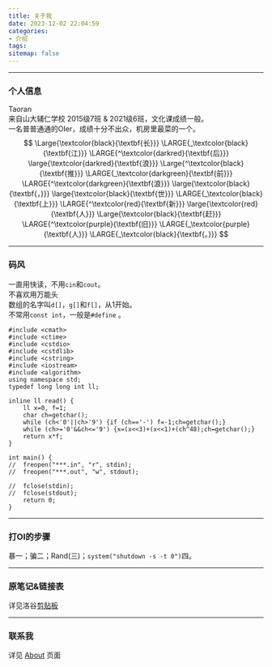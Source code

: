 ```yaml
---
title: 关于我
date: 2023-12-02 22:04:59
categories: 
- 介绍
tags: 
sitemap: false
---
```


---
### 个人信息
Taoran  
来自山大辅仁学校 2015级7班 & 2021级6班，文化课成绩一般。  
一名普普通通的$\text{OIer}$，成绩十分不出众，机房里最菜的一个。
$$
\Large{\textcolor{black}{\textbf{长}}}
\LARGE{_\textcolor{black}{\textbf{江}}}
\LARGE{^\textcolor{darkred}{\textbf{后}}}
\large{\textcolor{darkred}{\textbf{浪}}}
\Large{^\textcolor{black}{\textbf{推}}}
\LARGE{_\textcolor{darkgreen}{\textbf{前}}}
\LARGE{^\textcolor{darkgreen}{\textbf{浪}}}
\large{\textcolor{black}{\textbf{，}}}
\large{\textcolor{black}{\textbf{世}}}
\LARGE{_\textcolor{black}{\textbf{上}}}
\LARGE{^\textcolor{red}{\textbf{新}}}
\large{\textcolor{red}{\textbf{人}}}
\Large{\textcolor{black}{\textbf{赶}}}
\LARGE{^\textcolor{purple}{\textbf{旧}}}
\LARGE{_\textcolor{purple}{\textbf{人}}}
\LARGE{_\textcolor{black}{\textbf{。}}}
$$

---
### 码风
一直用快读，不用`cin`和`cout`。  
不喜欢用万能头  
数组的名字叫`d[]`，`g[]`和`f[]`，从1开始。  
不常用`const int`，一般是`#define`  。

```
#include <cmath>
#include <ctime>
#include <cstdio>
#include <cstdlib>
#include <cstring>
#include <iostream>
#include <algorithm>
using namespace std;
typedef long long int ll;

inline ll read() {
	ll x=0, f=1;
	char ch=getchar();
	while (ch<'0'||ch>'9') {if (ch=='-') f=-1;ch=getchar();}
	while (ch>='0'&&ch<='9') {x=(x<<3)+(x<<1)+(ch^48);ch=getchar();}
	return x*f;
}

int main() {
//	freopen("***.in", "r", stdin);
//	freopen("***.out", "w", stdout);
	
//	fclose(stdin);
//	fclose(stdout);
	return 0;
}

```

---
### 打OI的步骤
暴一；骗二；Rand(三)；`system("shutdown -s -t 0")`四。

---
### 原笔记&链接表
详见洛谷[剪贴板](https://www.luogu.com.cn/paste/tioy7p8y)

---
### 联系我
详见 [About](/about) 页面
